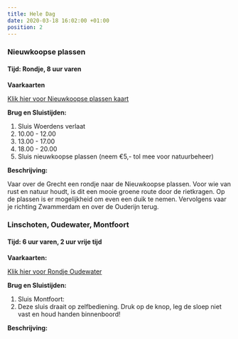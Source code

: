 ```yaml
---
title: Hele Dag
date: 2020-03-18 16:02:00 +01:00
position: 2
---
```


### Nieuwkoopse plassen
#### Tijd: Rondje, 8 uur varen

**Vaarkaarten**

[Klik hier voor Nieuwkoopse plassen kaart](/Descheepsjongens/uploads/route%20Nieuwkoopse%20plassen%20De%20Scheepsjongens.pdf)

**Brug en Sluistijden:**

1. Sluis Woerdens verlaat
2. 10.00 - 12.00
3. 13.00 - 17.00
4. 18.00 - 20.00
5. Sluis nieuwkoopse plassen (neem €5,- tol mee voor natuurbeheer)

**Beschrijving:**

Vaar over de Grecht een rondje naar de Nieuwkoopse plassen.
   Voor wie van rust en natuur houdt, is dit een mooie groene route door de rietkragen.
   Op de plassen is er mogelijkheid om even een duik te nemen.
   Vervolgens vaar je richting Zwammerdam en over de Ouderijn terug.


### Linschoten, Oudewater, Montfoort
#### Tijd: 6 uur varen, 2 uur vrije tijd

**Vaarkaarten:**

[Klik hier voor Rondje Oudewater](/Descheepsjongens/uploads/rondje%20Oudewater%20-%20Montfoort.pdf)

**Brug en Sluistijden:**
1. Sluis Montfoort: 
2. Deze sluis draait op zelfbediening. Druk op de knop, leg de sloep niet vast en houd handen binnenboord!

**Beschrijving:**


